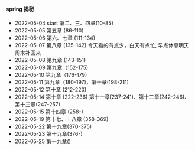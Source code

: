 #### spring 揭秘
+ 2022-05-04 start 第二、三、四章(10-85)
+ 2022-05-05 第五章 (86-110)
+ 2022-05-06 第六、七章 (111-134)
+ 2022-05-07 第八章 (135-142) 今天看的有点少，白天有点忙, 早点休息明天周末补回来
+ 2022-05-08 第九章 (143-151)
+ 2022-05-09 第九章（152-175)
+ 2022-05-10 第九章（176-179)
+ 2022-05-11 第九章（180-197)，第十章(198-211)
+ 2022-05-12 第十章 (212-220)
+ 2022-05-14 第十章 (222-236) 第十一章(237-241)、第十二章(242-246)、第十三章(247-257)
+ 2022-05-15 第十四章 (258-)
+ 2022-05-19 第十七、十八章 (358-369)
+ 2022-05-22 第十九章(370-375)
+ 2022-05-23 第十九章(376-)
+ 2022-05-25 第十九章()




